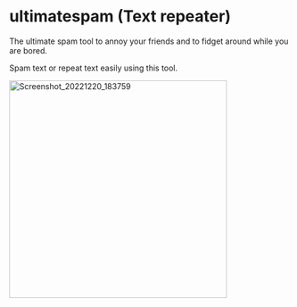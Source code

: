 # ultimatespam (Text repeater)
The ultimate spam tool to annoy your friends and to fidget around while you are bored.

Spam text or repeat text easily using this tool.

<img width="390" alt="Screenshot_20221220_183759" src="https://user-images.githubusercontent.com/105666935/209134403-53493b28-09e6-4725-b2ac-7b40bf147c1a.png">
